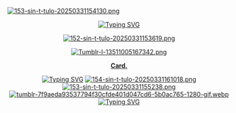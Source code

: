 [![153-sin-t-tulo-20250331154130.png](https://i.postimg.cc/MT2GY5Q4/153-sin-t-tulo-20250331154130.png)](https://postimg.cc/06nxkpZd)
<div id="header" align="center">
<a href="https://git.io/typing-svg"><img src="https://readme-typing-svg.demolab.com?font=&pause=1000&color=AEC7DA&width=435&lines=+++++++MI+SAVIOR%2C+BEAUTIFUL+LADY" alt="Typing SVG" /></a>
 
[![152-sin-t-tulo-20250331153619.png](https://i.postimg.cc/D0Q4GDpB/152-sin-t-tulo-20250331153619.png)](https://postimg.cc/bSJvc6ht)
 
<div id="header" align="center">
 
[![Tumblr-l-13511005167342.png](https://i.postimg.cc/WbPHPkGv/Tumblr-l-13511005167342.png)](https://postimg.cc/LhNTthQC)
 
[**Card.**](https://hallooangeredfisheh.carrd.co)

<a href="https://git.io/typing-svg"><img src="https://readme-typing-svg.demolab.com?font=&pause=1000&color=7AA8DA&width=435&lines=%E2%99%A1%E2%A0%80+%E2%A0%80%EF%BD%A1+++she%2Fher%E3%80%80%7C++++bisexual!" alt="Typing SVG" /></a>
[![154-sin-t-tulo-20250331161018.png](https://i.postimg.cc/NFvpY3r4/154-sin-t-tulo-20250331161018.png)](https://postimg.cc/ygnFyrjg)
[![153-sin-t-tulo-20250331155238.png](https://i.postimg.cc/CKJvGPXM/153-sin-t-tulo-20250331155238.png)](https://postimg.cc/McMbxDzg)
[![tumblr-7f9aeda93537794f30cfde401d047cd6-5b0ac765-1280-gif.webp](https://i.postimg.cc/D0R7h44t/tumblr-7f9aeda93537794f30cfde401d047cd6-5b0ac765-1280-gif.webp)](https://postimg.cc/Mf0CbTDD)
<a href="https://git.io/typing-svg"><img src="https://readme-typing-svg.demolab.com?font=&pause=1000&color=6E99DA&width=435&lines=oooo+smc+skin+come+to+me+pls+%3A(" alt="Typing SVG" /></a>
